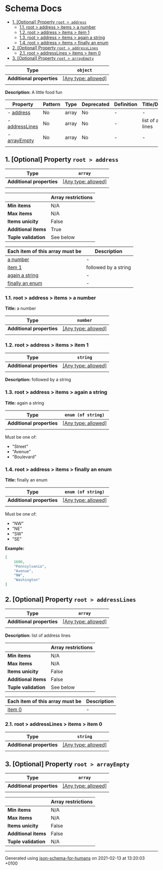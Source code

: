 # Schema Docs

- [1. [Optional] Property `root > address`](#address)
  - [1.1. root > address > items > a number](#autogenerated_heading_2)
  - [1.2. root > address > items > item 1](#autogenerated_heading_3)
  - [1.3. root > address > items > again a string](#autogenerated_heading_4)
  - [1.4. root > address > items > finally an enum](#autogenerated_heading_5)
- [2. [Optional] Property `root > addressLines`](#addressLines)
  - [2.1. root > addressLines > items > item 0](#autogenerated_heading_6)
- [3. [Optional] Property `root > arrayEmpty`](#arrayEmpty)

| Type | `object` |
| ---- | --- |
| **Additional properties** |[[Any type: allowed]](# "Additional Properties of any type are allowed.")|
|  |  |

**Description:** A little food fun

| Property | Pattern | Type | Deprecated | Definition | Title/Description |
| -------- | ------- | ---- | ---------- | ---------- | ----------------- |
|-  [address](#address)|No|array|No| -|-|
|-  [addressLines](#addressLines)|No|array|No| -|list of address lines|
|-  [arrayEmpty](#arrayEmpty)|No|array|No| -|-|
|  |  |  |  |  |

## <a name="address"></a>1. [Optional] Property `root > address`

| Type | `array` |
| ---- | --- |
| **Additional properties** |[[Any type: allowed]](# "Additional Properties of any type are allowed.")|
|  |  |

|                       | Array restrictions |
| --------------------- | ------------------ |
| **Min items**         | N/A |
| **Max items**         | N/A |
| **Items unicity**     | False |
| **Additional items**  | True |
| **Tuple validation**  | See below |

| Each item of this array must be | Description |
| ------------------------------- | ----------- |
| [a number](#address_items_i0) |-|
| [item 1](#address_items_i1) |followed by a string|
| [again a string](#address_items_i2) |-|
| [finally an enum](#address_items_i3) |-|

### <a name="autogenerated_heading_2"></a>1.1. root > address > items > a number

**Title:** a number

| Type | `number` |
| ---- | --- |
| **Additional properties** |[[Any type: allowed]](# "Additional Properties of any type are allowed.")|
|  |  |

### <a name="autogenerated_heading_3"></a>1.2. root > address > items > item 1

| Type | `string` |
| ---- | --- |
| **Additional properties** |[[Any type: allowed]](# "Additional Properties of any type are allowed.")|
|  |  |

**Description:** followed by a string

### <a name="autogenerated_heading_4"></a>1.3. root > address > items > again a string

**Title:** again a string

| Type | `enum (of string)` |
| ---- | --- |
| **Additional properties** |[[Any type: allowed]](# "Additional Properties of any type are allowed.")|
|  |  |

Must be one of:
* "Street"
* "Avenue"
* "Boulevard"

### <a name="autogenerated_heading_5"></a>1.4. root > address > items > finally an enum

**Title:** finally an enum

| Type | `enum (of string)` |
| ---- | --- |
| **Additional properties** |[[Any type: allowed]](# "Additional Properties of any type are allowed.")|
|  |  |

Must be one of:
* "NW"
* "NE"
* "SW"
* "SE"

**Example:** 

```json
[
    1600,
    "Pennsylvania",
    "Avenue",
    "NW",
    "Washington"
]
```

## <a name="addressLines"></a>2. [Optional] Property `root > addressLines`

| Type | `array` |
| ---- | --- |
| **Additional properties** |[[Any type: allowed]](# "Additional Properties of any type are allowed.")|
|  |  |

**Description:** list of address lines

|                       | Array restrictions |
| --------------------- | ------------------ |
| **Min items**         | N/A |
| **Max items**         | N/A |
| **Items unicity**     | False |
| **Additional items**  | False |
| **Tuple validation**  | See below |

| Each item of this array must be | Description |
| ------------------------------- | ----------- |
| [item 0](#addressLines_items_i0) |-|

### <a name="autogenerated_heading_6"></a>2.1. root > addressLines > items > item 0

| Type | `string` |
| ---- | --- |
| **Additional properties** |[[Any type: allowed]](# "Additional Properties of any type are allowed.")|
|  |  |

## <a name="arrayEmpty"></a>3. [Optional] Property `root > arrayEmpty`

| Type | `array` |
| ---- | --- |
| **Additional properties** |[[Any type: allowed]](# "Additional Properties of any type are allowed.")|
|  |  |

|                       | Array restrictions |
| --------------------- | ------------------ |
| **Min items**         | N/A |
| **Max items**         | N/A |
| **Items unicity**     | False |
| **Additional items**  | False |
| **Tuple validation**  | N/A |

----------------------------------------------------------------------------------------------------------------------------
Generated using [json-schema-for-humans](https://github.com/coveooss/json-schema-for-humans) on 2021-02-13 at 13:20:03 +0100